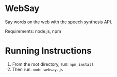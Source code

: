 # WebSay
Say words on the web with the speech synthesis API.

Requirements: node.js, npm

# Running Instructions
1. From the root directory, run:
`npm install`
2. Then run:
`node websay.js`
